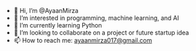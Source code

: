 - 👋 Hi, I’m @AyaanMirza
- 👀 I’m interested in programming, machine learning, and AI
- 🌱 I’m currently learning Python
- 💞️ I’m looking to collaborate on a project or future startup idea
- 📫 How to reach me: ayaanmirza017@gmail.com 

<!---
AyaanMirza/AyaanMirza is a ✨ special ✨ repository because its `README.md` (this file) appears on your GitHub profile.
You can click the Preview link to take a look at your changes.
--->
